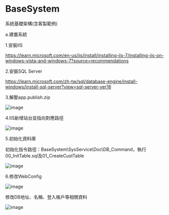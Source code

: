 # BaseSystem
系統基礎架構(含客製範例)

a.建置系統


1.安裝IIS

https://learn.microsoft.com/en-us/iis/install/installing-iis-7/installing-iis-on-windows-vista-and-windows-7?source=recommendations

2.安裝SQL Server

https://learn.microsoft.com/zh-tw/sql/database-engine/install-windows/install-sql-server?view=sql-server-ver16

3.解壓app.publish.zip

  ![image](https://user-images.githubusercontent.com/104553653/192424348-c6a95aa0-fb5b-47e3-94c3-2f2b80364d53.png)
  
4.IIS新增站台並指向對應路徑

  ![image](https://user-images.githubusercontent.com/104553653/192424937-f22e6025-fa7c-45b0-9b20-1f251fa13b1d.png)
  
5.初始化資料庫

初始化指令路徑：BaseSystem\SysService\Doc\DB_Command，執行00_InitTable.sql及01_CreateCustTable

![image](https://user-images.githubusercontent.com/104553653/192425391-98f5d3da-0ae4-4b0b-b087-df4de2cd6999.png)

6.修改WebConfig

![image](https://user-images.githubusercontent.com/104553653/192425662-2e4cc33f-7232-4434-bbb2-9a2f4fb354de.png)

修改DB地址、名稱、登入帳戶等相關資料

![image](https://user-images.githubusercontent.com/104553653/192441835-3d1b9569-cb6c-44a5-bd07-26d0e16bf176.png)




